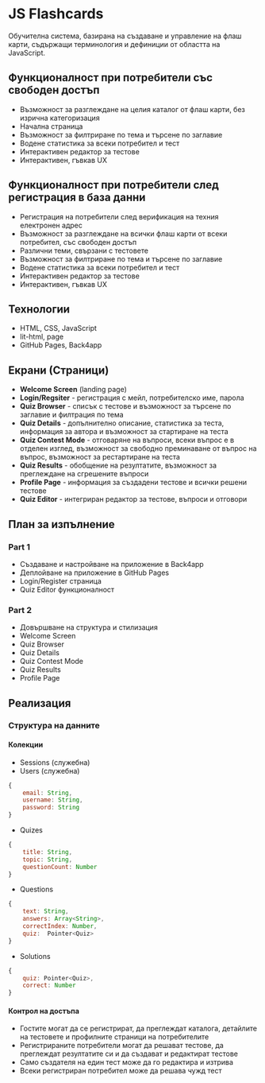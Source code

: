 # JS Flashcards
Обучителна система, базирана на създаване и управление на флаш карти, съдържащи терминология и дефиниции от областта на JavaScript.

## Функционалност при потребители със свободен достъп
* Възможност за разглеждане на целия каталог от флаш карти, без изрична категоризация
* Начална страница
* Възможност за филтриране по тема и търсене по заглавие
* Водене статистика за всеки потребител и тест
* Интерактивен редактор за тестове
* Интерактивен, гъвкав UX

## Функционалност при потребители след регистрация в база данни
* Регистрация на потребители след верификация на техния електронен адрес
* Възможност за разглеждане на всички флаш карти от всеки потребител, със свободен достъп
* Различни теми, свързани с тестовете
* Възможност за филтриране по тема и търсене по заглавие
* Водене статистика за всеки потребител и тест
* Интерактивен редактор за тестове
* Интерактивен, гъвкав UX

## Технологии
* HTML, CSS, JavaScript
* lit-html, page
* GitHub Pages, Back4app

## Екрани (Страници)
* **Welcome Screen** (landing page)
* **Login/Regsiter** - регистрация с мейл, потребителско име, парола
* **Quiz Browser** - списък с тестове и възможност за търсене по заглавие и филтрация по тема
* **Quiz Details** - допълнително описание, статистика за теста, информация за автора и възможност за стартиране на теста
* **Quiz Contest Mode** - отговаряне на въпроси, всеки въпрос е в отделен изглед, възможност за свободно преминаване от въпрос на въпрос, възможност за рестартиране на теста
* **Quiz Results** - обобщение на резултатите, възможност за преглеждане на сгрешените въпроси
* **Profile Page** - информация за създадени тестове и всички решени тестове
* **Quiz Editor** - интегриран редактор за тестове, въпроси и отговори

## План за изпълнение
### Part 1
* Създаване и настройване на приложение в Back4app
* Деплойване на приложение в GitHub Pages
* Login/Register страница
* Quiz Editor функционалност

### Part 2
* Довършване на структура и стилизация
* Welcome Screen
* Quiz Browser
* Quiz Details
* Quiz Contest Mode
* Quiz Results
* Profile Page

## Реализация
### Структура на данните
#### Колекции
* Sessions (служебна)
* Users (служебна)
```javascript
{
    email: String,
    username: String,
    password: String
}
```
* Quizes
```javascript
{
    title: String,
    topic: String,
    questionCount: Number
}
```
* Questions
```javascript
{
    text: String,
    answers: Array<String>,
    correctIndex: Number,
    quiz:  Pointer<Quiz>
}
```
* Solutions
```javascript
{
    quiz: Pointer<Quiz>,
    correct: Number
}
```

#### Контрол на достъпа
* Гостите могат да се регистрират, да преглеждат каталога, детайлите на тестовете и профилните страници на потребителите
* Регистрираните потребители могат да решават тестове, да преглеждат резултатите си и да създават и редактират тестове
* Само създателя на един тест може да го редактира и изтрива
* Всеки регистриран потребител може да решава чужд тест